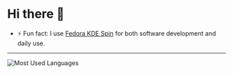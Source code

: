 # Hi there 👋

+ ⚡ Fun fact: I use [Fedora KDE Spin](https://spins.fedoraproject.org/en/kde/) for both software development and daily use.

---

![Most Used Languages](https://github-readme-stats.vercel.app/api/top-langs/?username=oguztoraman&langs_count=10&theme=blue-green)
